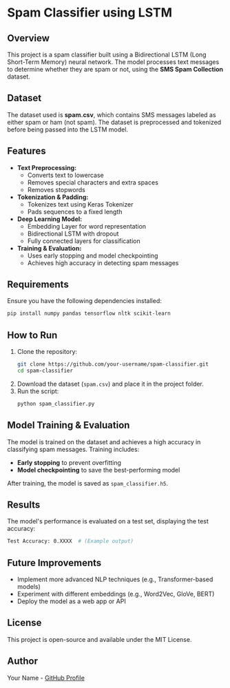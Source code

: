 # Spam Classifier using LSTM

## Overview
This project is a spam classifier built using a Bidirectional LSTM (Long Short-Term Memory) neural network. The model processes text messages to determine whether they are spam or not, using the **SMS Spam Collection** dataset.

## Dataset
The dataset used is **spam.csv**, which contains SMS messages labeled as either spam or ham (not spam). The dataset is preprocessed and tokenized before being passed into the LSTM model.

## Features
- **Text Preprocessing:**
  - Converts text to lowercase
  - Removes special characters and extra spaces
  - Removes stopwords
- **Tokenization & Padding:**
  - Tokenizes text using Keras Tokenizer
  - Pads sequences to a fixed length
- **Deep Learning Model:**
  - Embedding Layer for word representation
  - Bidirectional LSTM with dropout
  - Fully connected layers for classification
- **Training & Evaluation:**
  - Uses early stopping and model checkpointing
  - Achieves high accuracy in detecting spam messages

## Requirements
Ensure you have the following dependencies installed:
```bash
pip install numpy pandas tensorflow nltk scikit-learn
```

## How to Run
1. Clone the repository:
   ```bash
   git clone https://github.com/your-username/spam-classifier.git
   cd spam-classifier
   ```
2. Download the dataset (`spam.csv`) and place it in the project folder.
3. Run the script:
   ```bash
   python spam_classifier.py
   ```

## Model Training & Evaluation
The model is trained on the dataset and achieves a high accuracy in classifying spam messages. Training includes:
- **Early stopping** to prevent overfitting
- **Model checkpointing** to save the best-performing model

After training, the model is saved as `spam_classifier.h5`.

## Results
The model's performance is evaluated on a test set, displaying the test accuracy:
```bash
Test Accuracy: 0.XXXX  # (Example output)
```

## Future Improvements
- Implement more advanced NLP techniques (e.g., Transformer-based models)
- Experiment with different embeddings (e.g., Word2Vec, GloVe, BERT)
- Deploy the model as a web app or API

## License
This project is open-source and available under the MIT License.

## Author
Your Name - [GitHub Profile](https://github.com/your-username/)

